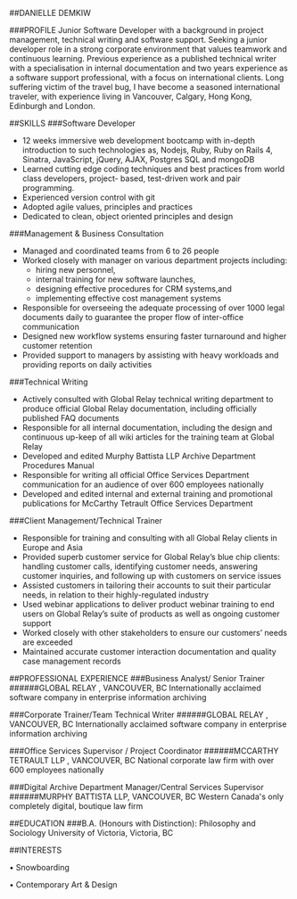 ##DANIELLE DEMKIW 

###PROFILE
Junior Software Developer with a background in project management, technical writing and software support. Seeking a junior developer role in a strong corporate environment that values teamwork and continuous learning. Previous experience as a published technical writer with a specialisation in internal documentation and two years experience as a software support professional, with a focus on international clients. Long suffering victim of the travel bug, I have become a seasoned international traveler, with experience living in Vancouver, Calgary, Hong Kong, Edinburgh and London.

##SKILLS
###Software Developer
- 12 weeks immersive web development bootcamp with in-depth introduction to such technologies as, Nodejs, Ruby, Ruby on Rails 4, Sinatra, JavaScript, jQuery, AJAX, Postgres SQL and mongoDB
- Learned cutting edge coding techniques and best practices from world class developers, project- based, test-driven work and pair programming.
- Experienced version control with git
- Adopted agile values, principles and practices
- Dedicated to clean, object oriented principles and design

###Management & Business Consultation
- Managed and coordinated teams from 6 to 26 people
- Worked closely with manager on various department projects including:
  - hiring new personnel,
  - internal training for new software launches,
  - designing effective procedures for CRM systems,and 
  - implementing effective cost management systems
- Responsible for overseeing the adequate processing of over 1000 legal documents daily to guarantee the proper flow of inter-office communication
- Designed new workflow systems ensuring faster turnaround and higher customer retention 
- Provided support to managers by assisting with heavy workloads and providing reports on daily activities

###Technical Writing
- Actively consulted with Global Relay technical writing department to produce official Global Relay documentation, including officially published FAQ documents
- Responsible for all internal documentation, including the design and continuous up-keep of all wiki articles for the training team at Global Relay
- Developed and edited Murphy Battista LLP Archive Department Procedures Manual
- Responsible for writing all official Office Services Department communication for an audience of over 600 employees nationally
- Developed and edited internal and external training and promotional publications for McCarthy Tetrault Office Services Department

###Client Management/Technical Trainer
- Responsible for training and consulting with all Global Relay clients in Europe and Asia
- Provided superb customer service for Global Relay’s blue chip clients: handling customer calls, identifying customer needs, answering customer inquiries, and following up with customers on
service issues
- Assisted customers in tailoring their accounts to suit their particular needs, in relation to their
highly-regulated industry
- Used webinar applications to deliver product webinar training to end users on Global Relay’s suite
of products as well as ongoing customer support
- Worked closely with other stakeholders to ensure our customers’ needs are exceeded
- Maintained accurate customer interaction documentation and quality case management records

##PROFESSIONAL EXPERIENCE
###Business Analyst/ Senior Trainer
######GLOBAL RELAY , VANCOUVER, BC
Internationally acclaimed software company in enterprise information archiving

###Corporate Trainer/Team Technical Writer
######GLOBAL RELAY , VANCOUVER, BC
Internationally acclaimed software company in enterprise information archiving

###Office Services Supervisor / Project Coordinator 
######MCCARTHY TETRAULT LLP , VANCOUVER, BC 
National corporate law firm with over 600 employees nationally

###Digital Archive Department Manager/Central Services Supervisor 
######MURPHY BATTISTA LLP, VANCOUVER, BC
Western Canada's only completely digital, boutique law firm

##EDUCATION
###B.A. (Honours with Distinction): Philosophy and Sociology
University of Victoria, Victoria, BC

##INTERESTS 

• Snowboarding

• Contemporary Art & Design
